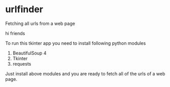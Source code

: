 # urlfinder
Fetching all urls from a web page

hi friends

To run this tkinter app you need to install following python modules

1. BeautifulSoup 4
2. Tkinter
3. requests

Just install above modules and you are ready to fetch all of the urls of a web page.

